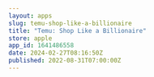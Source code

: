 ```yaml
---
layout: apps
slug: temu-shop-like-a-billionaire
title: "Temu: Shop Like a Billionaire"
store: apple
app_id: 1641486558
date: 2024-02-27T08:16:50Z
published: 2022-08-31T07:00:00Z
---
```

